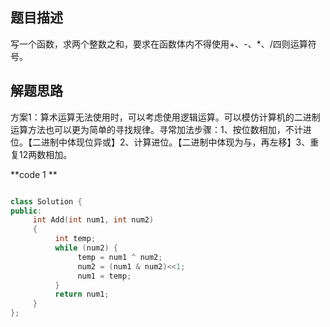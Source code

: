 ## 题目描述

写一个函数，求两个整数之和，要求在函数体内不得使用+、-、*、/四则运算符号。

## 解题思路

方案1：算术运算无法使用时，可以考虑使用逻辑运算。可以模仿计算机的二进制运算方法也可以更为简单的寻找规律。寻常加法步骤：1、按位数相加，不计进位。【二进制中体现位异或】2、计算进位。【二进制中体现为与，再左移】3、重复12两数相加。

**code 1 **

```c++

class Solution {
public:
     int Add(int num1, int num2)
     {
          int temp;
          while (num2) {
               temp = num1 ^ num2;
               num2 = (num1 & num2)<<1;
               num1 = temp;
          }
          return num1;
     }
};
```



